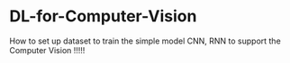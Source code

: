 # DL-for-Computer-Vision
How to set up dataset to train the simple model CNN, RNN to support the Computer Vision !!!!! 

